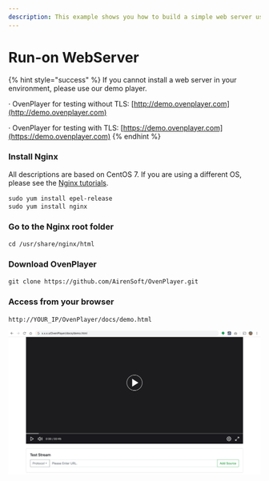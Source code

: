 ```yaml
---
description: This example shows you how to build a simple web server using Nginx.
---
```


# Run-on WebServer



{% hint style="success" %}
If you cannot install a web server in your environment, please use our demo player.

· OvenPlayer for testing without TLS: [http://demo.ovenplayer.com](http://demo.ovenplayer.com)

· OvenPlayer for testing with TLS: [https://demo.ovenplayer.com](https://demo.ovenplayer.com)
{% endhint %}

### Install Nginx

All descriptions are based on CentOS 7. If you are using a different OS, please see the [Nginx tutorials](https://www.nginx.com/resources/wiki/start/topics/tutorials/install/).

```
sudo yum install epel-release
sudo yum install nginx
```

### Go to the Nginx root folder

```
cd /usr/share/nginx/html
```

### Download OvenPlayer

```
git clone https://github.com/AirenSoft/OvenPlayer.git
```

### Access from your browser

```
http://YOUR_IP/OvenPlayer/docs/demo.html
```

![](<../.gitbook/assets/demo_player.png>)
